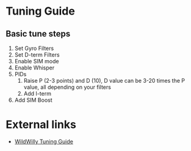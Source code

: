 # Tuning Guide

## Basic tune steps

1. Set Gyro Filters
1. Set D-term Filters
1. Enable SIM mode
1. Enable Whisper
1. PIDs
    1. Raise P (2-3 points) and D (10), D value can be 3-20 times the P value, all depending on your filters
    1. Add I-term
1. Add SIM Boost



# External links
- [WildWilly Tuning Guide](https://youtu.be/9N39QXw_T8I)

